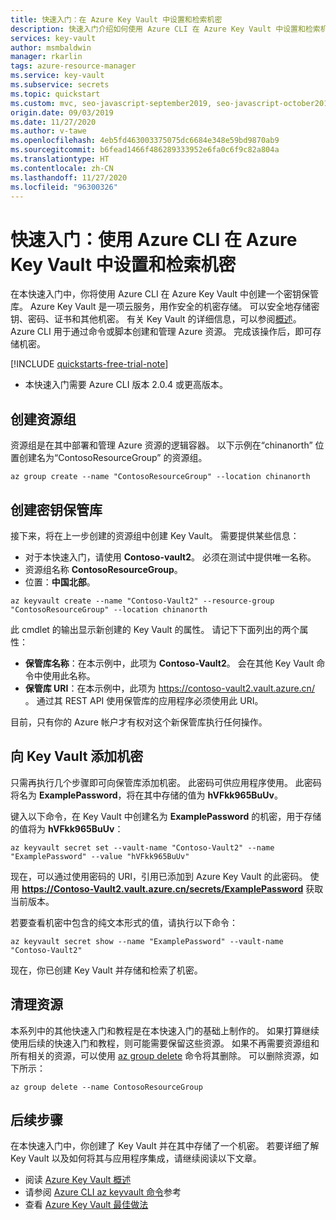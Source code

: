 ```yaml
---
title: 快速入门：在 Azure Key Vault 中设置和检索机密
description: 快速入门介绍如何使用 Azure CLI 在 Azure Key Vault 中设置和检索机密
services: key-vault
author: msmbaldwin
manager: rkarlin
tags: azure-resource-manager
ms.service: key-vault
ms.subservice: secrets
ms.topic: quickstart
ms.custom: mvc, seo-javascript-september2019, seo-javascript-october2019, devx-track-azurecli
origin.date: 09/03/2019
ms.date: 11/27/2020
ms.author: v-tawe
ms.openlocfilehash: 4eb5fd463003375075dc6684e348e59bd9870ab9
ms.sourcegitcommit: b6fead1466f486289333952e6fa0c6f9c82a804a
ms.translationtype: HT
ms.contentlocale: zh-CN
ms.lasthandoff: 11/27/2020
ms.locfileid: "96300326"
---
```

# <a name="quickstart-set-and-retrieve-a-secret-from-azure-key-vault-using-azure-cli"></a>快速入门：使用 Azure CLI 在 Azure Key Vault 中设置和检索机密

在本快速入门中，你将使用 Azure CLI 在 Azure Key Vault 中创建一个密钥保管库。 Azure Key Vault 是一项云服务，用作安全的机密存储。 可以安全地存储密钥、密码、证书和其他机密。 有关 Key Vault 的详细信息，可以参阅[概述](../general/overview.md)。 Azure CLI 用于通过命令或脚本创建和管理 Azure 资源。 完成该操作后，即可存储机密。

[!INCLUDE [quickstarts-free-trial-note](../../../includes/quickstarts-free-trial-note.md)]

<!-- [!INCLUDE [cloud-shell-try-it.md](../../../includes/cloud-shell-try-it.md)] -->

 - 本快速入门需要 Azure CLI 版本 2.0.4 或更高版本。

## <a name="create-a-resource-group"></a>创建资源组

资源组是在其中部署和管理 Azure 资源的逻辑容器。 以下示例在“chinanorth”  位置创建名为“ContosoResourceGroup”  的资源组。

```azurecli
az group create --name "ContosoResourceGroup" --location chinanorth
```

## <a name="create-a-key-vault"></a>创建密钥保管库

接下来，将在上一步创建的资源组中创建 Key Vault。 需要提供某些信息：

- 对于本快速入门，请使用 **Contoso-vault2**。 必须在测试中提供唯一名称。
- 资源组名称 **ContosoResourceGroup**。
- 位置：**中国北部**。

```azurecli
az keyvault create --name "Contoso-Vault2" --resource-group "ContosoResourceGroup" --location chinanorth
```

此 cmdlet 的输出显示新创建的 Key Vault 的属性。 请记下下面列出的两个属性：

- **保管库名称**：在本示例中，此项为 **Contoso-Vault2**。 会在其他 Key Vault 命令中使用此名称。
- **保管库 URI**：在本示例中，此项为 https://contoso-vault2.vault.azure.cn/ 。 通过其 REST API 使用保管库的应用程序必须使用此 URI。

目前，只有你的 Azure 帐户才有权对这个新保管库执行任何操作。

## <a name="add-a-secret-to-key-vault"></a>向 Key Vault 添加机密

只需再执行几个步骤即可向保管库添加机密。 此密码可供应用程序使用。 此密码将名为 **ExamplePassword**，将在其中存储的值为 **hVFkk965BuUv**。

键入以下命令，在 Key Vault 中创建名为 **ExamplePassword** 的机密，用于存储的值将为 **hVFkk965BuUv**：

```azurecli
az keyvault secret set --vault-name "Contoso-Vault2" --name "ExamplePassword" --value "hVFkk965BuUv"
```

现在，可以通过使用密码的 URI，引用已添加到 Azure Key Vault 的此密码。 使用 **https://Contoso-Vault2.vault.azure.cn/secrets/ExamplePassword** 获取当前版本。 

若要查看机密中包含的纯文本形式的值，请执行以下命令：

```azurecli
az keyvault secret show --name "ExamplePassword" --vault-name "Contoso-Vault2"
```

现在，你已创建 Key Vault 并存储和检索了机密。

## <a name="clean-up-resources"></a>清理资源

本系列中的其他快速入门和教程是在本快速入门的基础上制作的。 如果打算继续使用后续的快速入门和教程，则可能需要保留这些资源。
如果不再需要资源组和所有相关的资源，可以使用 [az group delete](/cli/group) 命令将其删除。 可以删除资源，如下所示：

```azurecli
az group delete --name ContosoResourceGroup
```

## <a name="next-steps"></a>后续步骤

在本快速入门中，你创建了 Key Vault 并在其中存储了一个机密。 若要详细了解 Key Vault 以及如何将其与应用程序集成，请继续阅读以下文章。

- 阅读 [Azure Key Vault 概述](../general/overview.md)
- 请参阅 [Azure CLI az keyvault 命令](/cli/keyvault)参考
- 查看 [Azure Key Vault 最佳做法](../general/best-practices.md)
